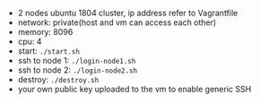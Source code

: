 - 2 nodes ubuntu 1804 cluster, ip address refer to Vagrantfile
- network: private(host and vm can access each other)
- memory: 8096
- cpu: 4
- start: `./start.sh`
- ssh to node 1:  `./login-node1.sh`
- ssh to node 2:  `./login-node2.sh`
- destroy: `./destroy.sh`
- your own public key uploaded to the vm to enable generic SSH